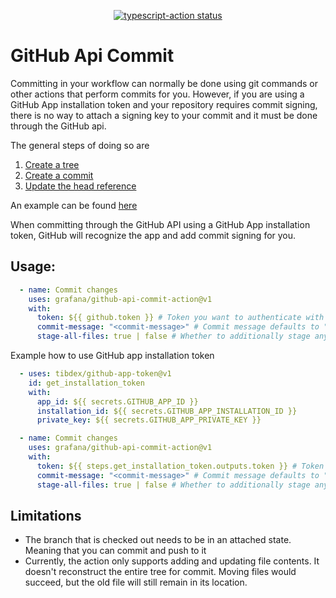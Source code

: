 <p align="center">
  <a href="https://github.com/grafana/github-api-commit-action/actions"><img alt="typescript-action status" src="https://github.com/grafana/github-api-commit-action/workflows/build-test/badge.svg"></a>
</p>

# GitHub Api Commit

Committing in your workflow can normally be done using git commands or other actions that perform commits for you.
However, if you are using a GitHub App installation token and your repository requires commit signing, there is no way
to attach a signing key to your commit and it must be done through the GitHub api.

The general steps of doing so are

1. [Create a tree](https://docs.github.com/en/rest/git/trees?apiVersion=2022-11-28#create-a-tree)
2. [Create a commit](https://docs.github.com/en/rest/git/commits?apiVersion=2022-11-28#create-a-commit)
3. [Update the head reference](https://docs.github.com/en/rest/git/refs?apiVersion=2022-11-28#update-a-reference)

An example can be found [here](https://github.com/orgs/community/discussions/50055)

When committing through the GitHub API using a GitHub App installation token, GitHub will recognize the app and add
commit signing for you.

## Usage:

```yaml
  - name: Commit changes
    uses: grafana/github-api-commit-action@v1
    with:
      token: ${{ github.token }} # Token you want to authenticate with
      commit-message: "<commit-message>" # Commit message defaults to "Commit performed by grafana/github-api-commit-action"
      stage-all-files: true | false # Whether to additionally stage any changed files in the checkout. Defaults to false
```

Example how to use GitHub app installation token

```yaml
  - uses: tibdex/github-app-token@v1
    id: get_installation_token
    with:
      app_id: ${{ secrets.GITHUB_APP_ID }}
      installation_id: ${{ secrets.GITHUB_APP_INSTALLATION_ID }}
      private_key: ${{ secrets.GITHUB_APP_PRIVATE_KEY }}

  - name: Commit changes
    uses: grafana/github-api-commit-action@v1
    with:
      token: ${{ steps.get_installation_token.outputs.token }} # Token you want to authenticate with
      commit-message: "<commit-message>" # Commit message defaults to "Commit performed by grafana/github-api-commit-action"
      stage-all-files: true | false # Whether to additionally stage any changed files in the checkout. Defaults to false
```

## Limitations

- The branch that is checked out needs to be in an attached state. Meaning that you can commit and push to it
- Currently, the action only supports adding and updating file contents. It doesn't reconstruct the entire tree for
  commit. Moving files would succeed, but the old file will still remain in its location.
